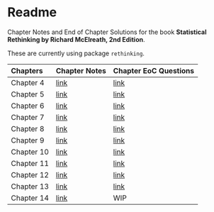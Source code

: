 
<!-- README.md is generated from README.Rmd. Please edit that file -->

# Readme

Chapter Notes and End of Chapter Solutions for the book **Statistical
Rethinking by Richard McElreath, 2nd Edition**.

These are currently using package `rethinking`.

| Chapters   | Chapter Notes                                                                            | Chapter EoC Questions                                                                        |
|:-----------|:-----------------------------------------------------------------------------------------|:---------------------------------------------------------------------------------------------|
| Chapter 4  | [link](Chapter4/Chapter_4.R)                                                             | [link](https://adromine.github.io/Statistical-Rethinking-Code/Chapter4/Chapter_4_EoC.html)   |
| Chapter 5  | [link](Chapter5/Chapter_5.R)                                                             | [link](https://adromine.github.io/Statistical-Rethinking-Code/Chapter5/Chapter_5_EOC.html)   |
| Chapter 6  | [link](https://adromine.github.io/Statistical-Rethinking-Code/Chapter6/Chapter_6.html)   | [link](https://adromine.github.io/Statistical-Rethinking-Code/Chapter6/Chapter_6_EoC.html)   |
| Chapter 7  | [link](https://adromine.github.io/Statistical-Rethinking-Code/Chapter7/Chapter_7.html)   | [link](https://adromine.github.io/Statistical-Rethinking-Code/Chapter7/Chapter_7_EoC.html)   |
| Chapter 8  | [link](https://adromine.github.io/Statistical-Rethinking-Code/Chapter8/Chapter_8.html)   | [link](https://adromine.github.io/Statistical-Rethinking-Code/Chapter8/Chapter_8_EoC.html)   |
| Chapter 9  | [link](https://adromine.github.io/Statistical-Rethinking-Code/Chapter9/Chapter_9.html)   | [link](https://adromine.github.io/Statistical-Rethinking-Code/Chapter9/Chapter_9_EoC.html)   |
| Chapter 10 | [link](https://adromine.github.io/Statistical-Rethinking-Code/Chapter10/Chapter_10.html) | [link](https://adromine.github.io/Statistical-Rethinking-Code/Chapter10/Chapter_10_EoC.html) |
| Chapter 11 | [link](https://adromine.github.io/Statistical-Rethinking-Code/Chapter11/Chapter_11.html) | [link](https://adromine.github.io/Statistical-Rethinking-Code/Chapter11/Chapter_11_EoC.html) |
| Chapter 12 | [link](https://adromine.github.io/Statistical-Rethinking-Code/Chapter12/Chapter_12.html) | [link](https://adromine.github.io/Statistical-Rethinking-Code/Chapter12/Chapter_12_EoC.html) |
| Chapter 13 | [link](https://adromine.github.io/Statistical-Rethinking-Code/Chapter13/Chapter_13.html) | [link](https://adromine.github.io/Statistical-Rethinking-Code/Chapter13/Chapter_13_EoC.html) |
| Chapter 14 | [link](https://adromine.github.io/Statistical-Rethinking-Code/Chapter14/Chapter_14.html) | WIP                                                                                          |
